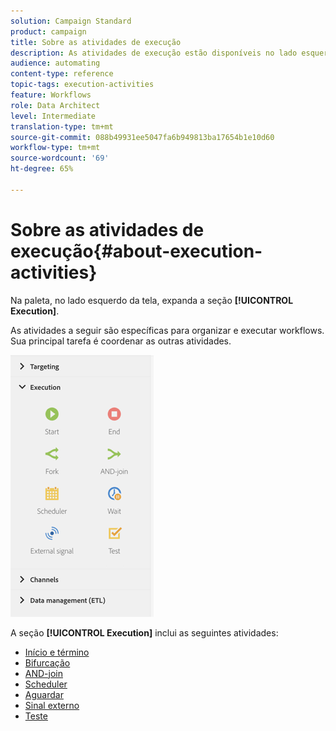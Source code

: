 ```yaml
---
solution: Campaign Standard
product: campaign
title: Sobre as atividades de execução
description: As atividades de execução estão disponíveis no lado esquerdo da tela.
audience: automating
content-type: reference
topic-tags: execution-activities
feature: Workflows
role: Data Architect
level: Intermediate
translation-type: tm+mt
source-git-commit: 088b49931ee5047fa6b949813ba17654b1e10d60
workflow-type: tm+mt
source-wordcount: '69'
ht-degree: 65%

---
```



# Sobre as atividades de execução{#about-execution-activities}

Na paleta, no lado esquerdo da tela, expanda a seção **[!UICONTROL Execution]**.

As atividades a seguir são específicas para organizar e executar workflows. Sua principal tarefa é coordenar as outras atividades.

![](assets/wkf_execution_activities.png)

A seção **[!UICONTROL Execution]** inclui as seguintes atividades:

* [Início e término](../../automating/using/start-and-end.md)
* [Bifurcação](../../automating/using/fork.md)
* [AND-join](../../automating/using/and-join.md)
* [Scheduler](../../automating/using/scheduler.md)
* [Aguardar](../../automating/using/wait.md)
* [Sinal externo](../../automating/using/external-signal.md)
* [Teste](../../automating/using/test.md)


